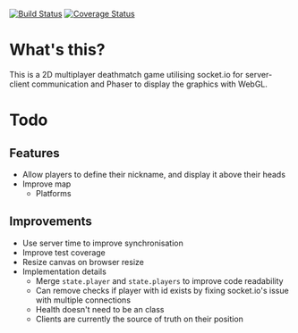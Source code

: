 [![Build Status](https://travis-ci.org/jackharvey1/pewpew.svg?branch=master)](https://travis-ci.org/jackharvey1/pewpew)
[![Coverage Status](https://coveralls.io/repos/github/jackharvey1/pewpew/badge.svg?branch=master)](https://coveralls.io/github/jackharvey1/pewpew?branch=master)

# What's this?
This is a 2D multiplayer deathmatch game utilising socket.io for server-client communication and Phaser to display the graphics with WebGL.

# Todo
## Features
- Allow players to define their nickname, and display it above their heads
- Improve map
  - Platforms

## Improvements
- Use server time to improve synchronisation
- Improve test coverage
- Resize canvas on browser resize
- Implementation details
  - Merge `state.player` and `state.players` to improve code readability
  - Can remove checks if player with id exists by fixing socket.io's issue with multiple connections
  - Health doesn't need to be an class
  - Clients are currently the source of truth on their position
